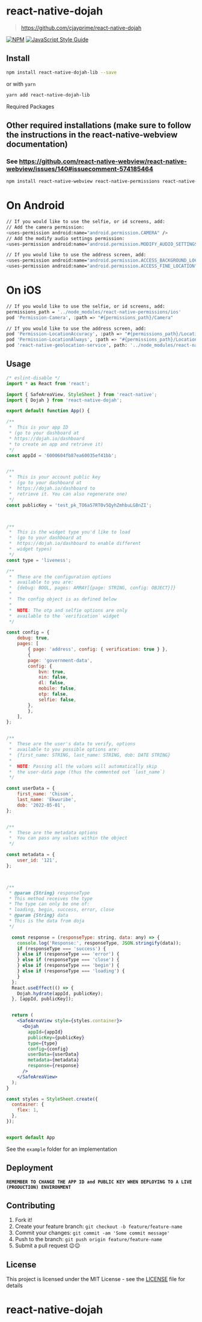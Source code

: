 # react-native-dojah

> https://github.com/cjayprime/react-native-dojah

[![NPM](https://img.shields.io/npm/v/react-native-dojah.svg)](https://www.npmjs.com/package/react-native-dojah) [![JavaScript Style Guide](https://img.shields.io/badge/code_style-standard-brightgreen.svg)](https://standardjs.com)


## Install

```sh
npm install react-native-dojah-lib --save
```

or with `yarn`

```sh
yarn add react-native-dojah-lib
```

Required Packages
## Other required installations (make sure to follow the instructions in the react-native-webview documentation)
### See https://github.com/react-native-webview/react-native-webview/issues/140#issuecomment-574185464
```sh
npm install react-native-webview react-native-permissions react-native-geolocation-service @react-native-async-storage/async-storage --save
```

# On Android
```sh
// If you would like to use the selfie, or id screens, add:
// Add the camera permission: 
<uses-permission android:name="android.permission.CAMERA" />
// Add the modify audio settings permission:
<uses-permission android:name="android.permission.MODIFY_AUDIO_SETTINGS" />

// If you would like to use the address screen, add:
<uses-permission android:name="android.permission.ACCESS_BACKGROUND_LOCATION" />
<uses-permission android:name="android.permission.ACCESS_FINE_LOCATION" />
```

# On iOS
```sh
// If you would like to use the selfie, or id screens, add:
permissions_path = '../node_modules/react-native-permissions/ios'
pod 'Permission-Camera', :path => "#{permissions_path}/Camera"

// If you would like to use the address screen, add:
pod 'Permission-LocationAccuracy', :path => "#{permissions_path}/LocationAccuracy"
pod 'Permission-LocationAlways', :path => "#{permissions_path}/LocationAlways"
pod 'react-native-geolocation-service', path: '../node_modules/react-native-geolocation-service'
```


## Usage

```jsx
/* eslint-disable */
import * as React from 'react';

import { SafeAreaView, StyleSheet } from 'react-native';
import { Dojah } from 'react-native-dojah';

export default function App() {

/**
 *  This is your app ID
 * (go to your dashboard at
 * https://dojah.io/dashboard
 * to create an app and retrieve it)
 */
const appId = '6000604fb87ea60035ef41bb';


/**
 *  This is your account public key
 *  (go to your dashboard at
 *  https://dojah.io/dashboard to
 *  retrieve it. You can also regenerate one)
 */
const publicKey = 'test_pk_TO6a57RT0v5QyhZmhbuLG8nZI';



/**
 *  This is the widget type you'd like to load
 *  (go to your dashboard at
 *  https://dojah.io/dashboard to enable different
 *  widget types)
 */
const type = 'liveness';

/**
 *  These are the configuration options
 *  available to you are:
 *  {debug: BOOL, pages: ARRAY[{page: STRING, config: OBJECT}]}
 *
 *  The config object is as defined below
 *
 *  NOTE: The otp and selfie options are only
 *  available to the `verification` widget
 */

const config = {
    debug: true,
    pages: [
        { page: 'address', config: { verification: true } },
        {
        page: 'government-data',
        config: {
            bvn: true,
            nin: false,
            dl: false,
            mobile: false,
            otp: false,
            selfie: false,
        },
        },
    ],
};


/**
 *  These are the user's data to verify, options
 *  available to you possible options are:
 *  {first_name: STRING, last_name: STRING, dob: DATE STRING}
 *
 *  NOTE: Passing all the values will automatically skip
 *  the user-data page (thus the commented out `last_name`)
 */

const userData = {
    first_name: 'Chisom',
    last_name: 'Ekwuribe',
    dob: '2022-05-01',
};


/**
 *  These are the metadata options
 *  You can pass any values within the object
 */

const metadata = {
    user_id: '121',
};



/**
 * @param {String} responseType
 * This method receives the type
 * The type can only be one of:
 * loading, begin, success, error, close
 * @param {String} data
 * This is the data from doja
 */

  const response = (responseType: string, data: any) => {
    console.log('Response:', responseType, JSON.stringify(data));
    if (responseType === 'success') {
    } else if (responseType === 'error') {
    } else if (responseType === 'close') {
    } else if (responseType === 'begin') {
    } else if (responseType === 'loading') {
    }
  };
  React.useEffect(() => {
    Dojah.hydrate(appId, publicKey);
  }, [appId, publicKey]);


  return (
    <SafeAreaView style={styles.container}>
      <Dojah
        appId={appId}
        publicKey={publicKey}
        type={type}
        config={config}
        userData={userData}
        metadata={metadata}
        response={response}
      />
    </SafeAreaView>
  );
}

const styles = StyleSheet.create({
  container: {
    flex: 1,
  },
});


export default App

```

See the `example` folder for an implementation

## Deployment

**`REMEMBER TO CHANGE THE APP ID and PUBLIC KEY WHEN DEPLOYING TO A LIVE (PRODUCTION) ENVIRONMENT`**

## Contributing

1. Fork it!
2. Create your feature branch: `git checkout -b feature/feature-name`
3. Commit your changes: `git commit -am 'Some commit message'`
4. Push to the branch: `git push origin feature/feature-name`
5. Submit a pull request 😉😉

## License

This project is licensed under the MIT License - see the [LICENSE](LICENSE) file for details
# react-native-dojah
